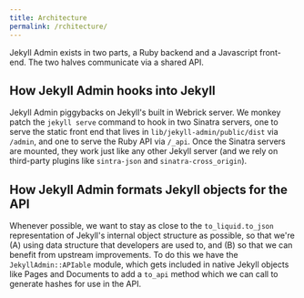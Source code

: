 ```yaml
---
title: Architecture
permalink: /rchitecture/
---
```


Jekyll Admin exists in two parts, a Ruby backend and a Javascript front-end. The two halves communicate via a shared API.

## How Jekyll Admin hooks into Jekyll

Jekyll Admin piggybacks on Jekyll's built in Webrick server. We monkey patch the `jekyll serve` command to hook in two Sinatra servers, one to serve the static front end that lives in `lib/jekyll-admin/public/dist` via `/admin`, and one to serve the Ruby API via `/_api`. Once the Sinatra servers are mounted, they work just like any other Jekyll server (and we rely on third-party plugins like `sintra-json` and `sinatra-cross_origin`).

## How Jekyll Admin formats Jekyll objects for the API

Whenever possible, we want to stay as close to the `to_liquid.to_json` representation of Jekyll's internal object structure as possible, so that we're (A) using data structure that developers are used to, and (B) so that we can benefit from upstream improvements. To do this we have the `JekyllAdmin::APIable` module, which gets included in native Jekyll objects like Pages and Documents to add a `to_api` method which we can call to generate hashes for use in the API.
